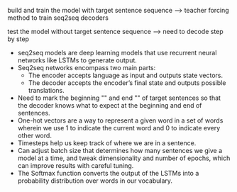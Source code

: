 
build and train the model with target sentence sequence --> teacher forcing method to train seq2seq decoders

test the model without target sentence sequence --> need to decode step by step

- seq2seq models are deep learning models that use recurrent neural networks like LSTMs to generate output.
- Seq2seq networks encompass two main parts:
  + The encoder accepts language as input and outputs state vectors.
  + The decoder accepts the encoder’s final state and outputs possible translations.
- Need to mark the beginning "</START>" and end "</END>" of target sentences so that the decoder knows what to expect at the beginning and end of sentences.
- One-hot vectors are a way to represent a given word in a set of words wherein we use 1 to indicate the current word and 0 to indicate every other word.
- Timesteps help us keep track of where we are in a sentence.
- Can adjust batch size that determines how many sentences we give a model at a time, and tweak dimensionality and number of epochs, which can improve results with careful tuning.
- The Softmax function converts the output of the LSTMs into a probability distribution over words in our vocabulary.
